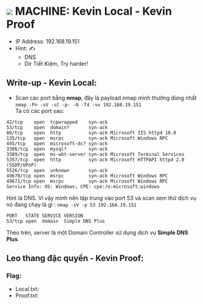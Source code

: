 # <img src="https://img.icons8.com/external-wanicon-lineal-color-wanicon/64/000000/external-machine-big-data-wanicon-lineal-color-wanicon.png"/> MACHINE: Kevin Local - Kevin Proof
- IP Address: 192.168.19.151 <br>
- Hint: ✍
  - DNS
  - Dir Tiết Kiệm, Try harder!

## Write-up - Kevin Local:

- Scan các port bằng **nmap**, đây là payload nmap mình thường dùng nhất  `nmap -Pn -sV -sC -p- -A -T4 -vv 192.168.19.151 `<br>
Ta có các port sau: 

```
42/tcp    open  tcpwrapped    syn-ack
53/tcp    open  domain?       syn-ack
80/tcp    open  http          syn-ack Microsoft IIS httpd 10.0
135/tcp   open  msrpc         syn-ack Microsoft Windows RPC
445/tcp   open  microsoft-ds? syn-ack
3306/tcp  open  mysql?        syn-ack
3389/tcp  open  ms-wbt-server syn-ack Microsoft Terminal Services
5357/tcp  open  http          syn-ack Microsoft HTTPAPI httpd 2.0 (SSDP/UPnP)
5526/tcp  open  unknown       syn-ack
49670/tcp open  msrpc         syn-ack Microsoft Windows RPC
49671/tcp open  msrpc         syn-ack Microsoft Windows RPC
Service Info: OS: Windows; CPE: cpe:/o:microsoft:windows
```

Hint là DNS. Vì vậy mình nên tập trung vào port 53 và scan xem thử dịch vụ nó đang chạy là gì : `nmap -sV -p 53 192.168.19.151 `
```
PORT   STATE SERVICE VERSION
53/tcp open  domain  Simple DNS Plus
```
Theo trên, server là một Domain Controller sử dụng dịch vụ **Simple DNS Plus**.

## Leo thang đặc quyền - Kevin Proof:



### Flag:
- Local.txt: 
- Proof.txt: 













